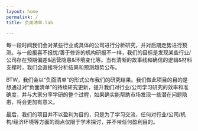 ```yaml
---
layout: home
permalink: /
title: 负面清单.lab

---
```


每一段时间我们会对某些行业或具体的公司进行分析研究，并对后期走势进行预测。与一般报喜不报忧/善于修饰的机构研报不一样，我们的目标是发现某些行业/公司存在预期偏差&运营隐患&环境变化等。当有清晰的故事线和确信的逻辑&材料支撑时，我们会直接将分析结果和预测趋势公布。

BTW，我们会以“负面清单”的形式公布我们的研究结果。我们做此项目的目的是想通过对“负面清单”的持续研究更新，提升我们对行业/公司学习研究的效率和准确度，并与大家分享学研的整个过程，如果确实能帮助市场发现一些潜在问题隐患，将会更加有意义。

最后，我们的项目并不以盈利为目的，只是为了学习交流，任何对行业/公司/机构/经济环境等方面的观点仅限于学术探讨，并不带任何盈利目的。
